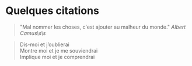# Quelques citations

> "Mal nommer les choses, c'est ajouter au malheur du monde." 
> <cite>Albert Camus<cite>\s\s


> Dis-moi et j’oublierai  
> Montre moi et je me souviendrai  
> Implique moi et je comprendrai  

